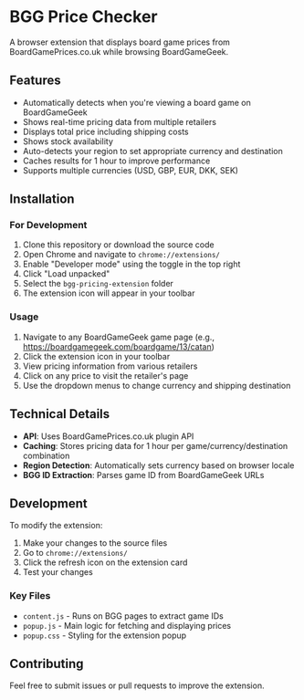 # BGG Price Checker

A browser extension that displays board game prices from BoardGamePrices.co.uk while browsing BoardGameGeek.

## Features

- Automatically detects when you're viewing a board game on BoardGameGeek
- Shows real-time pricing data from multiple retailers
- Displays total price including shipping costs
- Shows stock availability
- Auto-detects your region to set appropriate currency and destination
- Caches results for 1 hour to improve performance
- Supports multiple currencies (USD, GBP, EUR, DKK, SEK)

## Installation

### For Development

1. Clone this repository or download the source code
2. Open Chrome and navigate to `chrome://extensions/`
3. Enable "Developer mode" using the toggle in the top right
4. Click "Load unpacked"
5. Select the `bgg-pricing-extension` folder
6. The extension icon will appear in your toolbar

### Usage

1. Navigate to any BoardGameGeek game page (e.g., https://boardgamegeek.com/boardgame/13/catan)
2. Click the extension icon in your toolbar
3. View pricing information from various retailers
4. Click on any price to visit the retailer's page
5. Use the dropdown menus to change currency and shipping destination

## Technical Details

- **API**: Uses BoardGamePrices.co.uk plugin API
- **Caching**: Stores pricing data for 1 hour per game/currency/destination combination
- **Region Detection**: Automatically sets currency based on browser locale
- **BGG ID Extraction**: Parses game ID from BoardGameGeek URLs

## Development

To modify the extension:

1. Make your changes to the source files
2. Go to `chrome://extensions/`
3. Click the refresh icon on the extension card
4. Test your changes

### Key Files

- `content.js` - Runs on BGG pages to extract game IDs
- `popup.js` - Main logic for fetching and displaying prices
- `popup.css` - Styling for the extension popup

## Contributing

Feel free to submit issues or pull requests to improve the extension.
